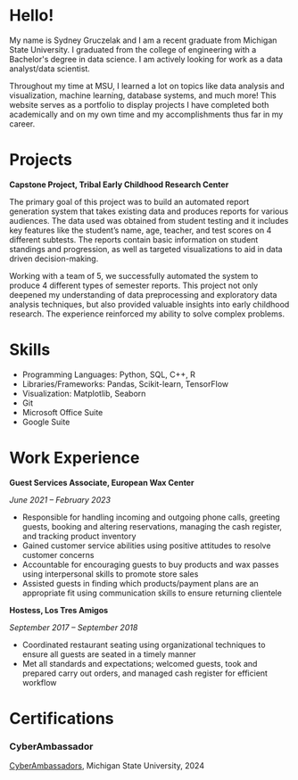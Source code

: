 # Hello!
My name is Sydney Gruczelak and I am a recent graduate from Michigan State University. I graduated from the college of engineering with a Bachelor's degree in data science. I am actively looking for work as a data analyst/data scientist. 

Throughout my time at MSU, I learned a lot on topics like data analysis and visualization, machine learning, database systems, and much more! This website serves as a portfolio to display projects I have completed both academically and on my own time and my accomplishments thus far in my career.

# Projects
**Capstone Project, Tribal Early Childhood Research Center**

The primary goal of this project was to build an automated report generation system that takes existing data and produces reports for various audiences. The data used was obtained from student testing and it includes key features like the student’s name, age, teacher, and test scores on 4 different subtests. The reports contain basic information on student standings and progression, as well as targeted visualizations to aid in data driven decision-making. 

Working with a team of 5, we successfully automated the system to produce 4 different types of semester reports. This project not only deepened my understanding of data preprocessing  and exploratory data analysis techniques, but also provided valuable insights into early childhood research. The experience reinforced my ability to solve complex problems.

# Skills
- Programming Languages: Python, SQL, C++, R
- Libraries/Frameworks: Pandas, Scikit-learn, TensorFlow
- Visualization: Matplotlib, Seaborn
- Git
- Microsoft Office Suite
- Google Suite

# Work Experience
**Guest Services Associate, European Wax Center**

_June 2021 – February 2023_
- Responsible for handling incoming and outgoing phone calls, greeting guests, booking and altering reservations, managing the cash register, and tracking product inventory
- Gained customer service abilities using positive attitudes to resolve customer concerns
- Accountable for encouraging guests to buy products and wax passes using interpersonal skills to promote store sales
- Assisted guests in finding which products/payment plans are an appropriate fit using communication skills to ensure returning clientele

**Hostess, Los Tres Amigos**

_September 2017 – September 2018_
- Coordinated restaurant seating using organizational techniques to ensure all guests are seated in a timely manner
- Met all standards and expectations; welcomed guests, took and prepared carry out orders, and managed cash register for efficient workflow

# Certifications
### CyberAmbassador
[CyberAmbassadors](https://sites.google.com/msu.edu/cyberambassadors/home), Michigan State University, 2024
